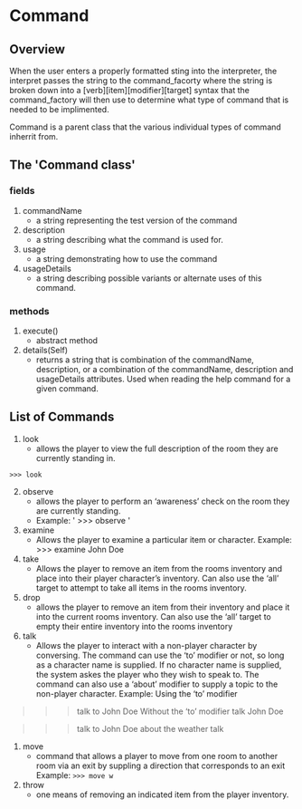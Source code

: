 # Command

## Overview

When the user enters a properly formatted sting into the interpreter, the interpret passes the string to the command_facorty where the string is broken down into a \[verb\]\[item\]\[modifier\]\[target\] syntax  that the command_factory will then use to determine what type of command that is needed to be implimented.

Command is a parent class that the various individual types of command inherrit from.

## The 'Command class'

### fields

  1. commandName
      * a string representing the test version of the command
  2. description
      * a string describing what the command is used for.
  3. usage
      * a string demonstrating how to use the command
  4. usageDetails
      * a string describing possible variants or alternate uses of this command.

### methods

  1. execute()
      * abstract method
  2. details(Self)
      * returns a string that is combination of the commandName, description, or a combination of the commandName, description and usageDetails attributes. Used when reading the help command for a given command.

## List of Commands

  1. look
      * allows the player to view the full description of the room they are currently standing in.
```
>>> look 
```

  2. observe
      * allows the player to perform an ‘awareness’ check on the room they are currently standing. 
      * Example:
' >>> observe '
  3. examine
      * Allows the player to examine a particular item or character. 
Example: >>> examine John Doe
  4. take
      * Allows the player to remove an item from the rooms inventory and place into their player character’s inventory.  Can also use the ‘all’ target to attempt to take all items in the rooms inventory.
  5. drop
      * allows the player to remove an item from their inventory and place it into the current rooms inventory. Can also use the ‘all’ target to empty their entire inventory into the rooms inventory
  6. talk
      * Allows the player to interact with a non-player character by conversing. The command can use the ‘to’ modifier or not, so long as a character name is supplied. If no character name is supplied, the system askes the player who they wish to speak to. The command can also use a ‘about’ modifier to supply a topic to the non-player character.
Example:
Using the ‘to’ modifier
>>> talk to John Doe
Without the ‘to’ modifier
>>> talk John Doe

>>> talk to John Doe about the weather
>>> talk 

  1. move
      * command that allows a player to move from one room to another room via an exit by suppling a direction that corresponds to an exit
Example:
`>>> move w`
  1. throw
      * one means of removing an indicated item from the player inventory.
